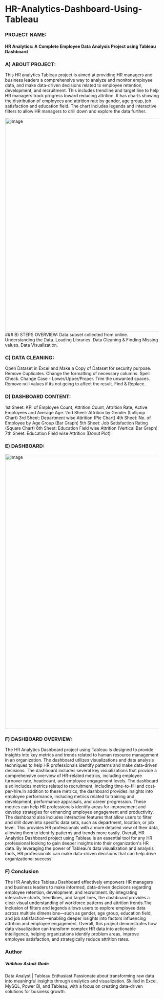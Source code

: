 # HR-Analytics-Dashboard-Using-Tableau
### PROJECT NAME:
#### HR Analytics: A Complete Employee Data Analysis Project using Tableau Dashboard

### A) ABOUT PROJECT:
This HR analytics Tableau project is aimed at providing HR managers and business leaders a comprehensive way to analyze and monitor employee data, and make data-driven decisions related to employee retention, development, and recruitment. This includes trendline and target line to help HR managers track progress toward reducing attrition. It has charts showing the distribution of employees and attrition rate by gender, age group, job satisfaction and education field. The chart includes legends and interactive filters to allow HR managers to drill down and explore the data further.

<img width="1400" height="700" alt="image" src="https://github.com/user-attachments/assets/7199b875-df9c-4a6b-84ac-379e2afdcf00" />
### B) STEPS OVERVIEW:
Data subset collected from online.
Understanding the Data.
Loading Libraries.
Data Cleaning & Finding Missing values.
Data Visualization.

### C) DATA CLEANING:
Open Dataset in Excel and Make a Copy of Dataset for security purpose.
Remove Duplicates.
Change the formatting of necessary columns.
Spell Check.
Change Case - Lower/Upper/Proper.
Trim the unwanted spaces.
Remove null values if its not going to affect the result.
Find & Replace.

### D) DASHBOARD CONTENT:
1st Sheet: KPI of Employee Count, Attrition Count, Attrition Rate, Active Employees and Average Age.
2nd Sheet: Attrition by Gender (Lollipop Chart)
3rd Sheet: Department wise Attrition (Pie Chart)
4th Sheet: No. of Employee by Age Group (Bar Graph)
5th Sheet: Job Satisfaction Rating (Square Chart)
6th Sheet: Education Field wise Attrition (Vertical Bar Graph)
7th Sheet: Education Field wise Attrition (Donut Plot)

### E) DASHBOARD:
<img width="1580" height="900" alt="image" src="https://github.com/user-attachments/assets/05219f9f-eb65-401e-bd0d-57e0b416fb0c" />

### F) DASHBOARD OVERVIEW:
The HR Analytics Dashboard project using Tableau is designed to provide insights into key metrics and trends related to human resource management in an organization. The dashboard utilizes visualizations and data analysis techniques to help HR professionals identify patterns and make data-driven decisions. The dashboard includes several key visualizations that provide a comprehensive overview of HR-related metrics, including employee turnover rate, headcount, and employee engagement levels. The dashboard also includes metrics related to recruitment, including time-to-fill and cost-per-hire.In addition to these metrics, the dashboard provides insights into employee performance, including metrics related to training and development, performance appraisals, and career progression. These metrics can help HR professionals identify areas for improvement and develop strategies for enhancing employee engagement and productivity. The dashboard also includes interactive features that allow users to filter and drill down into specific data sets, such as department, location, or job level. This provides HR professionals with a more detailed view of their data, allowing them to identify patterns and trends more easily. Overall, HR Analytics Dashboard project using Tableau is an essential tool for any HR professional looking to gain deeper insights into their organization's HR data. By leveraging the power of Tableau's data visualization and analysis tools, HR professionals can make data-driven decisions that can help drive organizational success.

### F) Conclusion

The HR Analytics Tableau Dashboard effectively empowers HR managers and business leaders to make informed, data-driven decisions regarding employee retention, development, and recruitment. By integrating interactive charts, trendlines, and target lines, the dashboard provides a clear visual understanding of workforce patterns and attrition trends.The inclusion of filters and legends allows users to explore employee data across multiple dimensions—such as gender, age group, education field, and job satisfaction—enabling deeper insights into factors influencing attrition and employee engagement. Overall, this project demonstrates how data visualization can transform complex HR data into actionable intelligence, helping organizations identify problem areas, improve employee satisfaction, and strategically reduce attrition rates.

### Author
##### Vaibhav Ashok Gade
Data Analyst | Tableau Enthusiast
Passionate about transforming raw data into meaningful insights through analytics and visualization. Skilled in Excel, MySQL, Power BI, and Tableau, with a focus on creating data-driven solutions for business growth.


